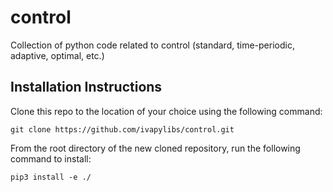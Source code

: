 # control

Collection of python code related to control (standard, time-periodic, adaptive, optimal, etc.)

## Installation Instructions

Clone this repo to the location of your choice using the following command:

`git clone https://github.com/ivapylibs/control.git`

From the root directory of the new cloned repository, run the following command to install:

`pip3 install -e ./`
